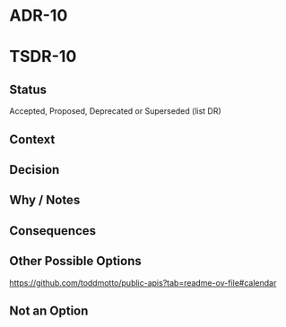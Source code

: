 # ADR-10
# TSDR-10

## Status

Accepted, Proposed, Deprecated or Superseded (list DR)

## Context



## Decision



## Why / Notes



## Consequences



## Other Possible Options

https://github.com/toddmotto/public-apis?tab=readme-ov-file#calendar





## Not an Option

